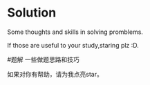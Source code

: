 # Solution
Some thoughts and skills in solving promblems.

If those are useful to your study,staring plz :D.

#题解
一些做题思路和技巧

如果对你有帮助，请为我点亮star。

